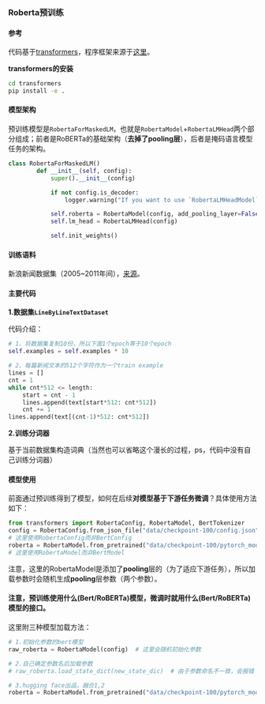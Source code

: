 ### Roberta预训练

#### 参考

代码基于[transformers](https://github.com/huggingface/transformers)，程序框架来源于[这里](https://huggingface.co/blog/how-to-train)。


**transformers的安装**

```sh
cd transformers
pip install -e .
```


#### 模型架构

预训练模型是`RobertaForMaskedLM`，也就是`RobertaModel`+`RobertaLMHead`两个部分组成；前者是RoBERTa的基础架构（**去掉了pooling层**），后者是掩码语言模型任务的架构。

```python
class RobertaForMaskedLM()
        def __init__(self, config):
            super().__init__(config)

            if not config.is_decoder:
                logger.warning("If you want to use `RobertaLMHeadModel` as a standalone, add `is_decoder=True.`")

            self.roberta = RobertaModel(config, add_pooling_layer=False)
            self.lm_head = RobertaLMHead(config)

            self.init_weights()
```



#### 训练语料

新浪新闻数据集（2005~2011年间），[来源](http://thuctc.thunlp.org/)。



#### 主要代码

**1.数据集`LineByLineTextDataset`**

代码介绍：

```python
# 1、将数据集复制10份，所以下面1个epoch等于10个epoch
self.examples = self.examples * 10

# 2、每篇新闻文本的512个字符作为一个train example
lines = []
cnt = 1
while cnt*512 <= length:
    start = cnt - 1
    lines.append(text[start*512: cnt*512])
    cnt += 1
lines.append(text[(cnt-1)*512: cnt*512])
```



**2.训练分词器**

基于当前数据集构造词典（当然也可以省略这个漫长的过程，ps，代码中没有自己训练分词器）



#### 模型使用

前面通过预训练得到了模型，如何在后续**对模型基于下游任务微调**？具体使用方法如下：

```python
from transformers import RobertaConfig, RobertaModel, BertTokenizer
config = RobertaConfig.from_json_file("data/checkpoint-100/config.json")
# 这里使用RobertaConfig而非BertConfig
roberta = RobertaModel.from_pretrained("data/checkpoint-100/pytorch_model.bin", config=config)
# 这里使用RobertaModel而非BertModel
```

注意，这里的RobertaModel是添加了**pooling**层的（为了适应下游任务），所以加载参数时会随机生成**pooling**层参数（两个参数）。

#### 注意，预训练使用什么(Bert/RoBERTa)模型，微调时就用什么(Bert/RoBERTa)模型的接口。



这里附三种模型加载方法：

```python
# 1.初始化参数的bert模型
raw_roberta = RobertaModel(config)  # 这里会随机初始化参数

# 2.自己确定参数名后加载参数
# raw_roberta.load_state_dict(new_state_dic)  # 由于参数命名不一致，会报错

# 3.hugging face出品，融合1,2
roberta = RobertaModel.from_pretrained("data/checkpoint-100/pytorch_model.bin", config=config)  # 加载了参数的roberta
```



